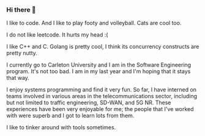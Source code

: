 ### Hi there 👋
I like to code. And I like to play footy and volleyball. Cats are cool too.

I do not like leetcode. It hurts my head :(

I like C++ and C. Golang is pretty cool, I think its concurrency constructs are pretty nutty.

I currently go to Carleton University and I am in the Software Engineering program. It's not too bad. I am in my last year and I'm hoping that it stays that way.

I enjoy systems programming and find it very fun. So far, I have interned on teams involved in various areas in the telecommunications sector, including but not limited to traffic engineering, SD-WAN, and 5G NR. These experiences have been very enjoyable for me; the people that I've worked with were superb and I got to learn lots from them.

I like to tinker around with tools sometimes.

<!--
**1112zakaria/1112zakaria** is a ✨ _special_ ✨ repository because its `README.md` (this file) appears on your GitHub profile.

Here are some ideas to get you started:

- 🔭 I’m currently working on ...
- 🌱 I’m currently learning ...
- 👯 I’m looking to collaborate on ...
- 🤔 I’m looking for help with ...
- 💬 Ask me about ...
- 📫 How to reach me: ...
- 😄 Pronouns: ...
- ⚡ Fun fact: ...
- 
-->
